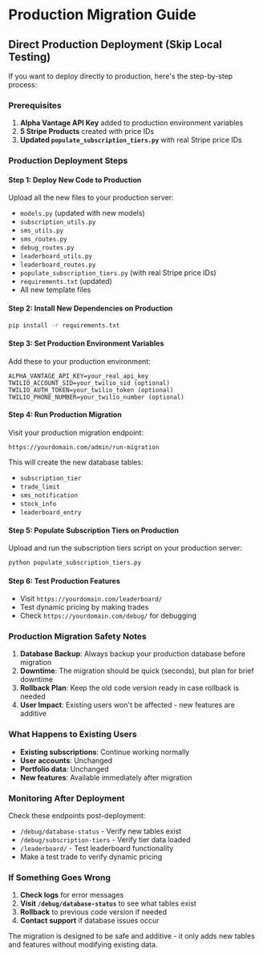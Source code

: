 # Production Migration Guide

## Direct Production Deployment (Skip Local Testing)

If you want to deploy directly to production, here's the step-by-step process:

### Prerequisites
1. **Alpha Vantage API Key** added to production environment variables
2. **5 Stripe Products** created with price IDs
3. **Updated `populate_subscription_tiers.py`** with real Stripe price IDs

### Production Deployment Steps

#### Step 1: Deploy New Code to Production
Upload all the new files to your production server:
- `models.py` (updated with new models)
- `subscription_utils.py`
- `sms_utils.py` 
- `sms_routes.py`
- `debug_routes.py`
- `leaderboard_utils.py`
- `leaderboard_routes.py`
- `populate_subscription_tiers.py` (with real Stripe price IDs)
- `requirements.txt` (updated)
- All new template files

#### Step 2: Install New Dependencies on Production
```bash
pip install -r requirements.txt
```

#### Step 3: Set Production Environment Variables
Add these to your production environment:
```
ALPHA_VANTAGE_API_KEY=your_real_api_key
TWILIO_ACCOUNT_SID=your_twilio_sid (optional)
TWILIO_AUTH_TOKEN=your_twilio_token (optional)  
TWILIO_PHONE_NUMBER=your_twilio_number (optional)
```

#### Step 4: Run Production Migration
Visit your production migration endpoint:
```
https://yourdomain.com/admin/run-migration
```

This will create the new database tables:
- `subscription_tier`
- `trade_limit` 
- `sms_notification`
- `stock_info`
- `leaderboard_entry`

#### Step 5: Populate Subscription Tiers on Production
Upload and run the subscription tiers script on your production server:
```bash
python populate_subscription_tiers.py
```

#### Step 6: Test Production Features
- Visit `https://yourdomain.com/leaderboard/`
- Test dynamic pricing by making trades
- Check `https://yourdomain.com/debug/` for debugging

### Production Migration Safety Notes

1. **Database Backup**: Always backup your production database before migration
2. **Downtime**: The migration should be quick (seconds), but plan for brief downtime
3. **Rollback Plan**: Keep the old code version ready in case rollback is needed
4. **User Impact**: Existing users won't be affected - new features are additive

### What Happens to Existing Users

- **Existing subscriptions**: Continue working normally
- **User accounts**: Unchanged
- **Portfolio data**: Unchanged  
- **New features**: Available immediately after migration

### Monitoring After Deployment

Check these endpoints post-deployment:
- `/debug/database-status` - Verify new tables exist
- `/debug/subscription-tiers` - Verify tier data loaded
- `/leaderboard/` - Test leaderboard functionality
- Make a test trade to verify dynamic pricing

### If Something Goes Wrong

1. **Check logs** for error messages
2. **Visit `/debug/database-status`** to see what tables exist
3. **Rollback** to previous code version if needed
4. **Contact support** if database issues occur

The migration is designed to be safe and additive - it only adds new tables and features without modifying existing data.
